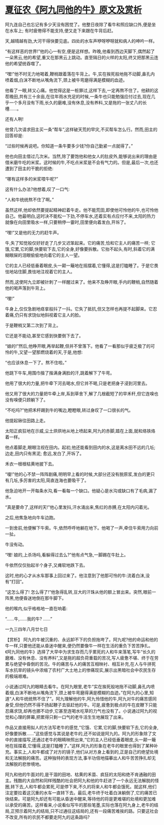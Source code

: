 # [夏征农《阿九同他的牛》原文及赏析](https://www.vrrw.net/wx/15008.html)

阿九连自己也忘记有多少天没有困觉了。他整日夜除了看牛和照应缺口外,便是坐在水车上; 有时疲倦得不能支持,便又走下来跟在牛背后赶。

天,越晴越有劲,大河干得快要见底。四处的水车声咿呀咿呀就和病人的呻吟一样。

“有这样恶的世界!”他的心一有空,便是这样想。昨晚,他看到西边天脚下,偶然起了一朵黑云,他的希望,重又在那黑云上跳动。直至隔日的火样的太阳,终又把那黑云连他的希望统吞噬了。

“嘿!”他不时无力地喝着,鞭梢跟着落在牛背上。牛,实在挨死般地拖不动脚,鼻孔内喷着烟,白沫不断地从嘴角流下,颈上被牛弯磨得满是模糊的血迹。

他看了一眼,转又心痛。他觉得这是一桩罪过,这样下去,一定再熬不住了。他耕的这茬晚田,共有三十余亩,在往年雨水充足的时候,一条牛也只能勉强应付过去,现在几乎一个多月没有下雨,长久的磨难,没有休息,没有养料,又是拖的一张丈八的长槽……。

还有人咧!

他曾几次请求田主买一条“帮车”,这样破天荒的早灾,不买帮车怎么行。然而,田主的回答却是:

“过些时候再说吧。你知道一条牛要多少钱?你自己勤紧一点就得了。”

他也向田主借过几次米。当然,除了要饱他和他女人的肚皮外,能够说出来的理由是借米磨牛吃的米浆。这时候的牛,不吃点米浆是不会有气力的。但是,最后一次,也还遭到了田主的干脆的拒绝:

“哪有这样多的米浆喂牛呢?”

这有什么办法?他想着,叹了一口气:

“人和牛统统熬不住了啊。”

虽然这样,他却依然要提起精神赶着牛走。他不能荒田,即使他可怜他的牛,也可怜他自己。他最明白,这时决不能松一下劲,不停车水,还着实有点应付不来,太阳的热力就像在向田里吸水一样,只要稍停一霎时,田里便向着发白,开坼了。

“嘿!”又是他的无力的赶牛声。

牛,失了知觉般仅好好走了几步又迟笨起来。它的痛苦,恰和它主人的痛苦一样; 它饿,它累,它的脚,快要软下去,它的全身,好像要拆散。它抬不起头,有时,斜着它的满糊眼屎的泪眼偷偷地向着它的主人一望。

它的主人已经低垂着眼皮,头一颠一簸地在摇摆着,它懂得,这是打瞌睡了。于是它畏怯地站住脚,畏怯地注视着它的主人。

然而,这使阿九立即被针刺了一样醒过来了。他来不及睁开眼,手内的鞭梢,自然随着他的喝声落到牛背上。

“嘿!”

牛身上,仅仅急剧地痉挛般抖了一抖。它失了抵抗,但又怎样也再提不起脚来。它忍着痛,仍只有求饶似地斜视着它主人的脸。

于是鞭梢又第二次到了背上。

它还是不能动,甚至它感到快要倒下去了。

“娘的!”然后,他睁开眼,再举起鞭,但并不曾落下。他看了一看那似乎疲乏极了的可怜的牛,又望一望那燃烧着的天,于是,他想:

“也应该休息一下了。熬不住啦。”

他跳下牛车,用围巾揩了揩满身满脸的汗,跳着解下了牛弯。

他用了很大的力量,把牛牵下河去喝水,但它并不喝,只是老把身子浸到河里去。

他又用了很大的力量把牛牵上岸,系到草舍下,解了几根截短了的早禾秆,但它连嗅也没有嗅便只顾躺下了。

“不吃吗?”他把禾秆踢到牛的嘴边,瞪瞪眼,转过身叹了一口很长的气。

他提起锹往田路上走。

太阳正疯狂地在示威,尘土烘烘地从地上喷起来,阿九的赤脚,踏在上面,就和烙铁烙着一样。

他点着脚走,眼眼注视在田内。起初,他还能看到田内的水,这是离水田不远的几坵; 边走,田内只有黑泥; 愈远,发白了,开坼了。

禾衣一根根枯黄地披下去。

“嗄!”他的心不禁一阵阵剧痛,明明早上看的时候,大部分还没有脱原浆,发白的更只有几坵,多厉害的太阳,简直连海也要吸干了。

他急迫地开一开每条水沟,看一看每一个缺口。他疑心是水沟或缺口有了毛病,漏了水。

“真是要命了,这样的天!”他心里发抖,汗水涌出来,焦红的赤膊,在太阳内闪着光。

之后,他焦急地向牛车边跑。

一到舍前,他便解下牛索。牛,依然呼呼地躺在地下。他喝了一声,牵住牛索用力向前一扯。

牛没有动。

“嘿! 娘的,上杀场吗,看躲得过去么?”他有点气急,一脚踢在牛肚上。

牛依然仅仅抬起半个身子,又瘫软地跌下去。

这时,他的心才从水车那事上回过来了。他注意到了他那可怜的牛:流着白沫,没有“打回”。

“这怎么得了! 怎么得了!”他急得乱转,豆大的汗珠从他的额上冒出来。突然,眼前一阵黑,他便昏迷地倒在那牛脚下。

他的喉内,似乎格格地一直在响着:

“……牛,……我的牛? ……”

一九三四年八月廿七日



【赏析】 阿九的牛被沉重的、永远卸不下的负担拖垮了。阿九呢?他的命运和他的牛一样,只要他还能从昏迷中醒来,便仍然要像牛一样在生活的重负下苦苦挣扎。《阿九同他的牛》选择了大早中为求生存而几乎累死的人和牛来落笔,写牛“长久的磨难、没有休息、没有养料”,又是拖的超负荷重载的苦况,写人疲惫不堪、终于在劳累与绝望中昏倒的苦况。牛的痛苦与人的痛苦互相映衬、相互补充,在人与牛拼死车水抗旱的镜头中浓缩了农村广大土地上的惨痛现实,展示出黑暗社会中农民生存的极端艰难。

小说通过阿九的眼睛去看牛。在阿九眼里,老牛“实在挨死般地拖不动脚,鼻孔内喷着烟,白沫不断地从嘴角流下,颈上被牛弯磨得满是模糊的血迹。”在阿九的心里,知道“人和牛统统熬不住了”。阿九理解他的牛,阿九怜惜他的牛,阿九对牛的痛苦感同身受,但他仍然不得不扬起鞭子去驱赶他的牛。可是,疲惫到极点的牛在皮鞭下只能忍痛求饶,却再也挪不动步,它甚至连喝水吃草的力气也没有了。小说通过阿九的视觉和心理的屏幕,把累得只剩一口气的老牛活生生地展现了出来。

作品又直接用拟人的方法写老牛的感觉,“它饿、它累,它的脚,快要软下去,它的全身,好像要拆散……”这些感觉与其说是老牛的,还不如说是阿九的。阿九的形象除了文中的直接描写,还通过老牛的眼睛映照出来,“它的主人已经低垂着眼皮,头一颠一簸地在摇摆着,它懂得,这是打瞌睡了。”这样,阿九的形象在老牛的眼里也得到了某种补充。事实上,人和牛都成了对方的镜子,他们从对方身上看到的,正是自己的绝望处境和无法解脱的痛苦。这种独特的表现方法,事半功倍地描摹出人和牛苦苦挣扎却无法解脱的悲惨境地。

阿九和他的牛面对的,是干涸的田地、枯黄的禾苗、疯狂的太阳和绝不肯通融的田主。残酷的大自然和同样残酷的社会把阿九和他的牛赶进了一个永远无法解脱的怪圈,转下去,人和牛都会累死,可是停下来,不久的将来人和牛都会饿死。就这样,他们注定要拉着这沉重的水车一直转下去。最后,老牛终于吐着白沫躺倒了,它的痛苦已快结束。可是阿九却还有可能从昏迷中醒来,等待他的将是更难堪的处境和更加难以承受的痛苦。这样看来,小说看似写牛的那些笔墨,实际也落在阿九身上,老牛的结局,正预示着阿九的结局,只不过通往这结局的,还有一段痛苦难挨的路。只要这社会不改变,所有的农民不都要走阿九的这条路吗?

